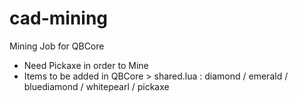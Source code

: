 # cad-mining
Mining Job for QBCore

* Need Pickaxe in order to Mine
* Items to be added in QBCore > shared.lua :  diamond / emerald / bluediamond / whitepearl / pickaxe

